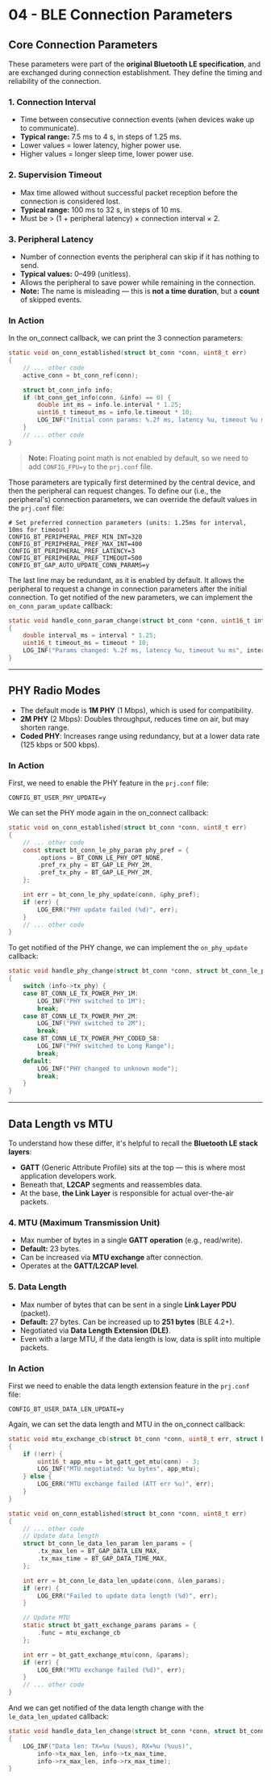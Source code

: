 # 04 - BLE Connection Parameters

## Core Connection Parameters  
These parameters were part of the **original Bluetooth LE specification**, and are exchanged during connection establishment. They define the timing and reliability of the connection.

### 1. Connection Interval
- Time between consecutive connection events (when devices wake up to communicate).
- **Typical range:** 7.5 ms to 4 s, in steps of 1.25 ms.
- Lower values = lower latency, higher power use.  
- Higher values = longer sleep time, lower power use.

### 2. Supervision Timeout
- Max time allowed without successful packet reception before the connection is considered lost.
- **Typical range:** 100 ms to 32 s, in steps of 10 ms.
- Must be > (1 + peripheral latency) × connection interval × 2.

### 3. Peripheral Latency
- Number of connection events the peripheral can skip if it has nothing to send.
- **Typical values:** 0–499 (unitless).
- Allows the peripheral to save power while remaining in the connection.
- **Note:** The name is misleading — this is **not a time duration**, but a **count** of skipped events.

### In Action
In the on_connect callback, we can print the 3 connection parameters:
```c
static void on_conn_established(struct bt_conn *conn, uint8_t err)
{
	// ... other code
	active_conn = bt_conn_ref(conn);

	struct bt_conn_info info;
	if (bt_conn_get_info(conn, &info) == 0) {
		double int_ms = info.le.interval * 1.25;
		uint16_t timeout_ms = info.le.timeout * 10;
		LOG_INF("Initial conn params: %.2f ms, latency %u, timeout %u ms", int_ms, info.le.latency, timeout_ms);
	}
    // ... other code
}
```

> **Note:** Floating point math is not enabled by default, so we need to add `CONFIG_FPU=y` to the `prj.conf` file.

Those parameters are typically first determined by the central device, and then the peripheral can request changes. To define our (i.e., the peripheral's) connection parameters, we can override the default values in the `prj.conf` file:

```Kconfig
# Set preferred connection parameters (units: 1.25ms for interval, 10ms for timeout)
CONFIG_BT_PERIPHERAL_PREF_MIN_INT=320
CONFIG_BT_PERIPHERAL_PREF_MAX_INT=400
CONFIG_BT_PERIPHERAL_PREF_LATENCY=3
CONFIG_BT_PERIPHERAL_PREF_TIMEOUT=500
CONFIG_BT_GAP_AUTO_UPDATE_CONN_PARAMS=y
```

The last line may be redundant, as it is enabled by default. It allows the peripheral to request a change in connection parameters after the initial connection. To get notified of the new parameters, we can implement the `on_conn_param_update` callback:

```c
static void handle_conn_param_change(struct bt_conn *conn, uint16_t interval, uint16_t latency, uint16_t timeout)
{
	double interval_ms = interval * 1.25;
	uint16_t timeout_ms = timeout * 10;
	LOG_INF("Params changed: %.2f ms, latency %u, timeout %u ms", interval_ms, latency, timeout_ms);
}
```

---

## PHY Radio Modes  
- The default mode is **1M PHY** (1 Mbps), which is used for compatibility.
- **2M PHY** (2 Mbps): Doubles throughput, reduces time on air, but may shorten range.
- **Coded PHY**: Increases range using redundancy, but at a lower data rate (125 kbps or 500 kbps).


### In Action

First, we need to enable the PHY feature in the `prj.conf` file:

```Kconfig
CONFIG_BT_USER_PHY_UPDATE=y
```

We can set the PHY mode again in the on_connect callback:

```c
static void on_conn_established(struct bt_conn *conn, uint8_t err)
{
    // ... other code
    const struct bt_conn_le_phy_param phy_pref = {
		.options = BT_CONN_LE_PHY_OPT_NONE,
		.pref_rx_phy = BT_GAP_LE_PHY_2M,
		.pref_tx_phy = BT_GAP_LE_PHY_2M,
	};

	int err = bt_conn_le_phy_update(conn, &phy_pref);
	if (err) {
		LOG_ERR("PHY update failed (%d)", err);
	}
    // ... other code
}
```

To get notified of the PHY change, we can implement the `on_phy_update` callback:

```c
static void handle_phy_change(struct bt_conn *conn, struct bt_conn_le_phy_info *info)
{
	switch (info->tx_phy) {
	case BT_CONN_LE_TX_POWER_PHY_1M:
		LOG_INF("PHY switched to 1M");
		break;
	case BT_CONN_LE_TX_POWER_PHY_2M:
		LOG_INF("PHY switched to 2M");
		break;
	case BT_CONN_LE_TX_POWER_PHY_CODED_S8:
		LOG_INF("PHY switched to Long Range");
		break;
	default:
		LOG_INF("PHY changed to unknown mode");
		break;
	}
}
```

---

## Data Length vs MTU

To understand how these differ, it's helpful to recall the **Bluetooth LE stack layers**:
- **GATT** (Generic Attribute Profile) sits at the top — this is where most application developers work.
- Beneath that, **L2CAP** segments and reassembles data.
- At the base, **the Link Layer** is responsible for actual over-the-air packets.

### 4. MTU (Maximum Transmission Unit)
- Max number of bytes in a single **GATT operation** (e.g., read/write).
- **Default:** 23 bytes.
- Can be increased via **MTU exchange** after connection.
- Operates at the **GATT/L2CAP level**.

### 5. Data Length
- Max number of bytes that can be sent in a single **Link Layer PDU** (packet).
- **Default:** 27 bytes. Can be increased up to **251 bytes** (BLE 4.2+).
- Negotiated via **Data Length Extension (DLE)**.
- Even with a large MTU, if the data length is low, data is split into multiple packets.

### In Action

First we need to enable the data length extension feature in the `prj.conf` file:

```Kconfig
CONFIG_BT_USER_DATA_LEN_UPDATE=y
```

Again, we can set the data length and MTU in the on_connect callback:

```c
static void mtu_exchange_cb(struct bt_conn *conn, uint8_t err, struct bt_gatt_exchange_params *params)
{
	if (!err) {
		uint16_t app_mtu = bt_gatt_get_mtu(conn) - 3;
		LOG_INF("MTU negotiated: %u bytes", app_mtu);
	} else {
		LOG_ERR("MTU exchange failed (ATT err %u)", err);
	}
}

static void on_conn_established(struct bt_conn *conn, uint8_t err)
{
    // ... other code
    // Update data length
    struct bt_conn_le_data_len_param len_params = {
		.tx_max_len = BT_GAP_DATA_LEN_MAX,
		.tx_max_time = BT_GAP_DATA_TIME_MAX,
	};

	int err = bt_conn_le_data_len_update(conn, &len_params);
	if (err) {
		LOG_ERR("Failed to update data length (%d)", err);
	}

    // Update MTU
    static struct bt_gatt_exchange_params params = {
		.func = mtu_exchange_cb
	};

	int err = bt_gatt_exchange_mtu(conn, &params);
	if (err) {
		LOG_ERR("MTU exchange failed (%d)", err);
	}
    // ... other code
}
```

And we can get notified of the data length change with the `le_data_len_updated` callback:

```c
static void handle_data_len_change(struct bt_conn *conn, struct bt_conn_le_data_len_info *info)
{
	LOG_INF("Data len: TX=%u (%uus), RX=%u (%uus)",
		info->tx_max_len, info->tx_max_time,
		info->rx_max_len, info->rx_max_time);
}
```
